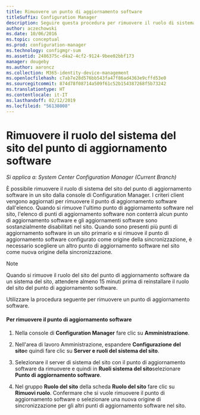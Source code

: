 ```yaml
---
title: Rimuovere un punto di aggiornamento software
titleSuffix: Configuration Manager
description: Seguire questa procedura per rimuovere il ruolo di sistema del sito del punto di aggiornamento software in un sito dalla console di Configuration Manager.
author: aczechowski
ms.date: 10/06/2016
ms.topic: conceptual
ms.prod: configuration-manager
ms.technology: configmgr-sum
ms.assetid: 2486375c-d4a2-4cf2-9124-9bee02bbf173
manager: dougeby
ms.author: aaroncz
ms.collection: M365-identity-device-management
ms.openlocfilehash: c7ab7e28d576bb543fa47f86ad4363e9cffd53e0
ms.sourcegitcommit: 874d78f08714a509f61c52b154387268f5b73242
ms.translationtype: HT
ms.contentlocale: it-IT
ms.lasthandoff: 02/12/2019
ms.locfileid: "56138008"
---
```

#  <a name="BKMK_RemoveSUP"></a> Rimuovere il ruolo del sistema del sito del punto di aggiornamento software  

*Si applica a: System Center Configuration Manager (Current Branch)*

È possibile rimuovere il ruolo di sistema del sito del punto di aggiornamento software in un sito dalla console di Configuration Manager. I criteri client vengono aggiornati per rimuovere il punto di aggiornamento software dall'elenco. Quando si rimuove l'ultimo punto di aggiornamento software nel sito, l'elenco di punti di aggiornamento software non conterrà alcun punto di aggiornamento software e gli aggiornamenti software sono sostanzialmente disabilitati nel sito. Quando sono presenti più punti di aggiornamento software in un sito primario e si rimuove il punto di aggiornamento software configurato come origine della sincronizzazione, è necessario scegliere un altro punto di aggiornamento software nel sito come nuova origine della sincronizzazione.  

> [!NOTE]  
>  Quando si rimuove il ruolo del sito del punto di aggiornamento software da un sistema del sito, attendere almeno 15 minuti prima di reinstallare il ruolo del sito del punto di aggiornamento software.  

 Utilizzare la procedura seguente per rimuovere un punto di aggiornamento software.  

#### <a name="to-remove-the-software-update-point"></a>Per rimuovere il punto di aggiornamento software  

1.  Nella console di **Configuration Manager** fare clic su **Amministrazione**.  

2.  Nell'area di lavoro Amministrazione, espandere **Configurazione del sito**e quindi fare clic su **Server e ruoli del sistema del sito**.  

3.  Selezionare il server di sistema del sito con il punto di aggiornamento software da rimuovere e quindi in **Ruoli sistema del sito**selezionare **Punto di aggiornamento software**.  

4.  Nel gruppo **Ruolo del sito** della scheda **Ruolo del sito** fare clic su **Rimuovi ruolo**. Confermare che si vuole rimuovere il punto di aggiornamento software o selezionare una nuova origine di sincronizzazione per gli altri punti di aggiornamento software nel sito.  
